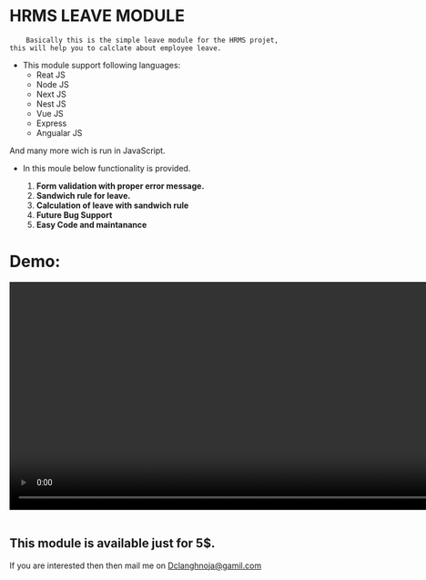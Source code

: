 # HRMS LEAVE MODULE


        Basically this is the simple leave module for the HRMS projet, this will help you to calclate about employee leave.


- This module support following languages:
    - Reat JS
    - Node JS
    - Next JS
    - Nest JS
    - Vue JS
    - Express
    - Angualar JS

And many more wich is run in JavaScript.

    
- In this moule below functionality is provided.

    1) **Form validation with proper error message.**
    2) **Sandwich rule for leave.**
    3) **Calculation of leave with sandwich rule**
    4) **Future Bug Support**
    5) **Easy Code and maintanance**



# Demo:

<div style="algin:center" >
    <video controls width="1080" height="400" src="./demo.mp4" />
</div>

<br/>


## This module is available just for 5$. 

If you are interested then then mail me on <a href="mailto:dlanghnoja@gamil.com">Dclanghnoja@gamil.com</a>
